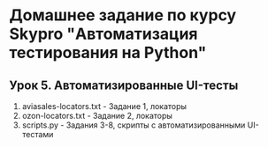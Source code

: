 # Домашнее задание по курсу Skypro "Автоматизация тестирования на Python"

## Урок 5. Автоматизированные UI-тесты
1. aviasales-locators.txt - Задание 1, локаторы
2. ozon-locators.txt - Задание 2, локаторы
3. scripts.py - Задания 3-8, скрипты с автоматизированными UI-тестами
